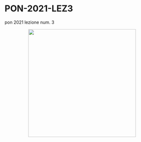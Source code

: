 # PON-2021-LEZ3
pon 2021 lezione num. 3


<p align="center">
  <img src="https://i.imgur.com/RcWo1YD.png" width="350">
</p>
